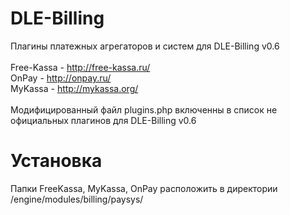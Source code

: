 # DLE-Billing
Плагины платежных агрегаторов и систем для DLE-Billing v0.6<br><br>
Free-Kassa - http://free-kassa.ru/<br>
OnPay - http://onpay.ru/<br>
MyKassa - http://mykassa.org/<br><br>
Модифицированный файл plugins.php включенны в список не официальных плагинов для DLE-Billing v0.6
# Установка
Папки FreeKassa, MyKassa, OnPay расположить в директории /engine/modules/billing/paysys/

